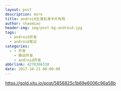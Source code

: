 ```yaml
---
layout: post
description: more
title: android左滑右滑卡片布局
author: shaomiao
header-img: img/post-bg-android.jpg
tags:
  - android开发
  - android笔记
categories:
  - - 开发
    - 移动开发
    - android开发
abbrlink: 4270366310
date: 2017-10-21 00:00:00
---
```

https://gold.xitu.io/post/5856825c1b69e6006c96a58b
